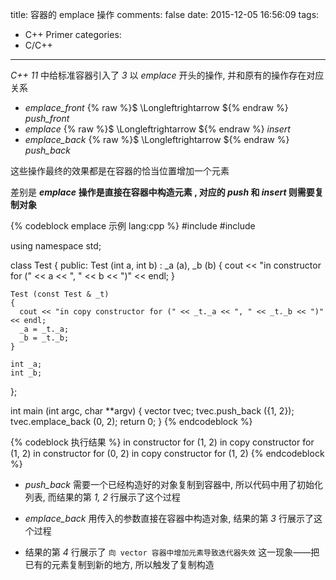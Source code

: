 title: 容器的 emplace 操作
comments: false
date: 2015-12-05 16:56:09
tags:
  - C++ Primer
categories:
  - C/C++
---

_C++ 11_ 中给标准容器引入了 _3_ 以 _emplace_ 开头的操作, 并和原有的操作存在对应关系

* _emplace\_front_ {% raw %}$ \Longleftrightarrow ${% endraw %} _push\_front_
* _emplace_ {% raw %}$ \Longleftrightarrow ${% endraw %} _insert_
* _emplace\_back_ {% raw %}$ \Longleftrightarrow ${% endraw %} _push\_back_

<!--more-->

这些操作最终的效果都是在容器的恰当位置增加一个元素

差别是 ___emplace___ __操作是直接在容器中构造元素 , 对应的 _push_ 和 _insert_ 则需要复制对象__

{% codeblock emplace 示例 lang:cpp %}
#include <iostream>
#include <vector>

using namespace std;

class Test
{
  public:
    Test (int a, int b) : _a (a), _b (b)
    {
      cout << "in constructor for (" << a << ", " << b << ")" << endl;
    }

    Test (const Test & _t)
    {
      cout << "in copy constructor for (" << _t._a << ", " << _t._b << ")" << endl;
      _a = _t._a;
      _b = _t._b;
    }

    int _a;
    int _b;
};

int main (int argc, char **argv)
{
  vector<Test> tvec;
  tvec.push_back ({1, 2});
  tvec.emplace_back (0, 2);
  return 0;
}
{% endcodeblock %}


{% codeblock 执行结果 %}
in constructor for (1, 2)
in copy constructor for (1, 2)
in constructor for (0, 2)
in copy constructor for (1, 2)
{% endcodeblock %}

* _push\_back_ 需要一个已经构造好的对象复制到容器中, 所以代码中用了初始化列表, 而结果的第 _1, 2_ 行展示了这个过程

* _emplace\_back_ 用传入的参数直接在容器中构造对象, 结果的第 _3_ 行展示了这个过程

* 结果的第 _4_ 行展示了 `向 vector 容器中增加元素导致迭代器失效` 这一现象——把已有的元素复制到新的地方, 所以触发了复制构造